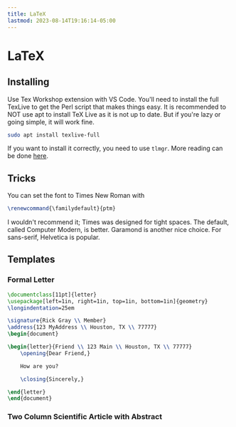 ```yaml
---
title: LaTeX
lastmod: 2023-08-14T19:16:14-05:00
---
```

# LaTeX
## Installing
Use Tex Workshop extension with VS Code. You'll need to install the full TexLive to get the Perl script that makes things easy. It is recommended to NOT use apt to install TeX Live as it is not up to date. But if you're lazy or going simple, it will work fine.
```bash
sudo apt install texlive-full
```
If you want to install it correctly, you need to use `tlmgr`. More reading can be done [here](https://tug.org/texlive/quickinstall.html).
## Tricks
You can set the font to Times New Roman with
```tex
\renewcommand{\familydefault}{ptm}
```
I wouldn't recommend it; Times was designed for tight spaces. The default, called Computer Modern, is better. Garamond is another nice choice. For sans-serif, Helvetica is popular.
## Templates
### Formal Letter
```tex
\documentclass[11pt]{letter}
\usepackage[left=1in, right=1in, top=1in, bottom=1in]{geometry}
\longindentation=25em

\signature{Rick Gray \\ Member}
\address{123 MyAddress \\ Houston, TX \\ 77777}
\begin{document}

\begin{letter}{Friend \\ 123 Main \\ Houston, TX \\ 77777}
    \opening{Dear Friend,}

    How are you?

    \closing{Sincerely,}

\end{letter}
\end{document}
```

### Two Column Scientific Article with Abstract
```tex

```